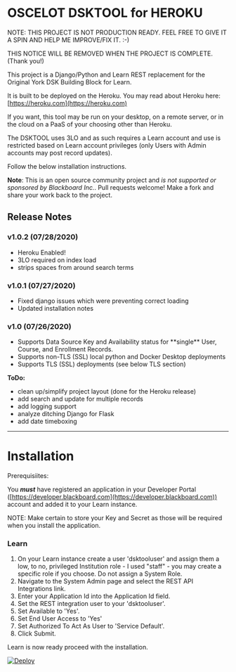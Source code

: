 # OSCELOT DSKTOOL for HEROKU

NOTE: THIS PROJECT IS NOT PRODUCTION READY. FEEL FREE TO GIVE IT A SPIN AND HELP ME IMPROVE/FIX IT. :-)

THIS NOTICE WILL BE REMOVED WHEN THE PROJECT IS COMPLETE. (Thank you!)

This project is a Django/Python and Learn REST replacement for the Original York DSK Building Block for Learn.

It is built to be deployed on the Heroku. You may read about Heroku here: [https://heroku.com](https://heroku.com) 


If you want, this tool may be run on your desktop, on a remote server, or in the cloud on a PaaS of your choosing other than Heroku.

The DSKTOOL uses 3LO and as such requires a Learn account and use is restricted based on Learn account privileges (only Users with Admin accounts may post record updates).

Follow the below installation instructions.

**Note**: This is an open source community project and *is not supported or sponsored by Blackboard Inc.*. Pull requests welcome! Make a fork and share your work back to the project.

## Release Notes
### v1.0.2 (07/28/2020)
<ul>
  <li>Heroku Enabled!</li>
  <li>3LO required on index load</li>
  <li>strips spaces from around search terms</li>
</ul>

### v1.0.1 (07/27/2020)
<ul>
  <li> Fixed django issues which were preventing correct loading </li>
  <li> Updated installation notes</li>
</ul>


### v1.0 (07/26/2020)
<ul>
  <li> Supports Data Source Key and Availability status for **single** User, Course, and Enrollment Records. </li>
  <li> Supports non-TLS (SSL) local python and Docker Desktop deployments
  <li> Supports TLS (SSL) deployments (see below TLS section)
</ul>

**ToDo:**
  <ul>
    <li>clean up/simplify project layout (done for the Heroku release)</li>
    <li>add search and update for multiple records</li>
    <li>add logging support</li>
    <li>analyze ditching Django for Flask</li>
    <li>add date timeboxing</li>
  </ul>
<hr>

# Installation

Prerequisiites:

You ***must*** have registered an application in your Developer Portal ([https://developer.blackboard.com](https://developer.blackboard.com)) account and added it to your Learn instance. 

NOTE: Make certain to store your Key and Secret as those will be required when you install the application.

### Learn
1. On your Learn instance create a user 'dsktooluser' and assign them a low, to no, privileged Institution role - I used "staff" - you may create a specific role if you choose. Do not assign a System Role. 
2. Navigate to the System Admin page and select the REST API Integrations link.
3. Enter your Application Id into the Application Id field.
2. Set the REST integration user to your 'dsktooluser'.
1. Set Available to 'Yes'.
1. Set End User Access to 'Yes'
1. Set Authorized To Act As User to 'Service Default'.
2. Click Submit.

Learn is now ready proceed with the installation.

<a href="https://heroku.com/deploy">
  <img src="https://www.herokucdn.com/deploy/button.svg" alt="Deploy">
</a>

